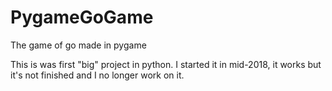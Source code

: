 # PygameGoGame
The game of go made in pygame

This is was first "big" project in python. I started it in mid-2018, it works but it's not finished and I no longer work on it.
